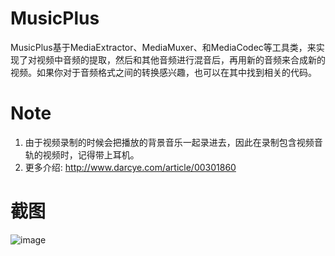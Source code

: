 # MusicPlus
MusicPlus基于MediaExtractor、MediaMuxer、和MediaCodec等工具类，来实现了对视频中音频的提取，然后和其他音频进行混音后，再用新的音频来合成新的视频。如果你对于音频格式之间的转换感兴趣，也可以在其中找到相关的代码。

# Note
1. 由于视频录制的时候会把播放的背景音乐一起录进去，因此在录制包含视频音轨的视频时，记得带上耳机。
2. 更多介绍: http://www.darcye.com/article/00301860

# 截图
![image](https://github.com/YeDaxia/MusicPlus/blob/master/preview.png)